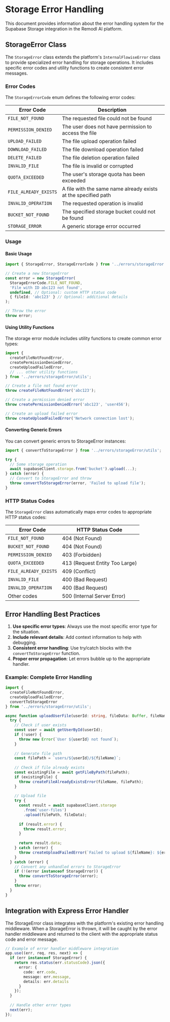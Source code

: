 # Storage Error Handling

This document provides information about the error handling system for the Supabase Storage integration in the Remodl AI platform.

## StorageError Class

The `StorageError` class extends the platform's `InternalFlowiseError` class to provide specialized error handling for storage operations. It includes specific error codes and utility functions to create consistent error messages.

### Error Codes

The `StorageErrorCode` enum defines the following error codes:

| Error Code | Description |
|------------|-------------|
| `FILE_NOT_FOUND` | The requested file could not be found |
| `PERMISSION_DENIED` | The user does not have permission to access the file |
| `UPLOAD_FAILED` | The file upload operation failed |
| `DOWNLOAD_FAILED` | The file download operation failed |
| `DELETE_FAILED` | The file deletion operation failed |
| `INVALID_FILE` | The file is invalid or corrupted |
| `QUOTA_EXCEEDED` | The user's storage quota has been exceeded |
| `FILE_ALREADY_EXISTS` | A file with the same name already exists at the specified path |
| `INVALID_OPERATION` | The requested operation is invalid |
| `BUCKET_NOT_FOUND` | The specified storage bucket could not be found |
| `STORAGE_ERROR` | A generic storage error occurred |

### Usage

#### Basic Usage

```typescript
import { StorageError, StorageErrorCode } from '../errors/storageError';

// Create a new StorageError
const error = new StorageError(
  StorageErrorCode.FILE_NOT_FOUND,
  'File with ID abc123 not found',
  undefined, // Optional: custom HTTP status code
  { fileId: 'abc123' } // Optional: additional details
);

// Throw the error
throw error;
```

#### Using Utility Functions

The storage error module includes utility functions to create common error types:

```typescript
import { 
  createFileNotFoundError,
  createPermissionDeniedError,
  createUploadFailedError,
  // ... other utility functions
} from '../errors/storageError/utils';

// Create a file not found error
throw createFileNotFoundError('abc123');

// Create a permission denied error
throw createPermissionDeniedError('abc123', 'user456');

// Create an upload failed error
throw createUploadFailedError('Network connection lost');
```

#### Converting Generic Errors

You can convert generic errors to StorageError instances:

```typescript
import { convertToStorageError } from '../errors/storageError/utils';

try {
  // Some storage operation
  await supabaseClient.storage.from('bucket').upload(...);
} catch (error) {
  // Convert to StorageError and throw
  throw convertToStorageError(error, 'Failed to upload file');
}
```

### HTTP Status Codes

The `StorageError` class automatically maps error codes to appropriate HTTP status codes:

| Error Code | HTTP Status Code |
|------------|------------------|
| `FILE_NOT_FOUND` | 404 (Not Found) |
| `BUCKET_NOT_FOUND` | 404 (Not Found) |
| `PERMISSION_DENIED` | 403 (Forbidden) |
| `QUOTA_EXCEEDED` | 413 (Request Entity Too Large) |
| `FILE_ALREADY_EXISTS` | 409 (Conflict) |
| `INVALID_FILE` | 400 (Bad Request) |
| `INVALID_OPERATION` | 400 (Bad Request) |
| Other codes | 500 (Internal Server Error) |

## Error Handling Best Practices

1. **Use specific error types**: Always use the most specific error type for the situation.
2. **Include relevant details**: Add context information to help with debugging.
3. **Consistent error handling**: Use try/catch blocks with the `convertToStorageError` function.
4. **Proper error propagation**: Let errors bubble up to the appropriate handler.

### Example: Complete Error Handling

```typescript
import { 
  createFileNotFoundError,
  createUploadFailedError,
  convertToStorageError
} from '../errors/storageError/utils';

async function uploadUserFile(userId: string, fileData: Buffer, fileName: string) {
  try {
    // Check if user exists
    const user = await getUserById(userId);
    if (!user) {
      throw new Error(`User ${userId} not found`);
    }
    
    // Generate file path
    const filePath = `users/${userId}/${fileName}`;
    
    // Check if file already exists
    const existingFile = await getFileByPath(filePath);
    if (existingFile) {
      throw createFileAlreadyExistsError(fileName, filePath);
    }
    
    // Upload file
    try {
      const result = await supabaseClient.storage
        .from('user-files')
        .upload(filePath, fileData);
        
      if (result.error) {
        throw result.error;
      }
      
      return result.data;
    } catch (error) {
      throw createUploadFailedError(`Failed to upload ${fileName}: ${error.message}`);
    }
  } catch (error) {
    // Convert any unhandled errors to StorageError
    if (!(error instanceof StorageError)) {
      throw convertToStorageError(error);
    }
    throw error;
  }
}
```

## Integration with Express Error Handler

The StorageError class integrates with the platform's existing error handling middleware. When a StorageError is thrown, it will be caught by the error handler middleware and returned to the client with the appropriate status code and error message.

```typescript
// Example of error handler middleware integration
app.use((err, req, res, next) => {
  if (err instanceof StorageError) {
    return res.status(err.statusCode).json({
      error: {
        code: err.code,
        message: err.message,
        details: err.details
      }
    });
  }
  
  // Handle other error types
  next(err);
});
``` 